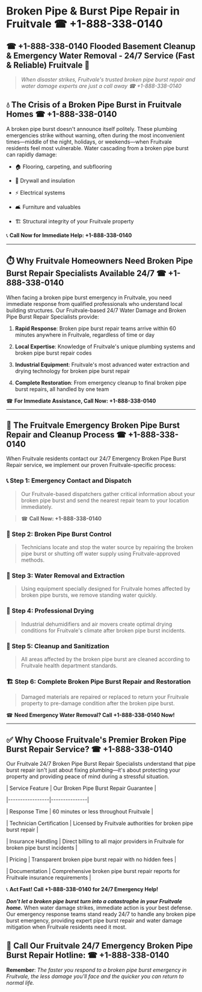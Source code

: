 # Broken Pipe & Burst Pipe Repair in Fruitvale ☎ +1-888-338-0140  
## ☎ +1-888-338-0140 Flooded Basement Cleanup & Emergency Water Removal - 24/7 Service (Fast & Reliable) Fruitvale 🚨  

> *When disaster strikes, Fruitvale's trusted broken pipe burst repair and water damage experts are just a call away ☎ +1-888-338-0140*  

## 💧 The Crisis of a Broken Pipe Burst in Fruitvale Homes ☎ +1-888-338-0140  

A broken pipe burst doesn't announce itself politely. These plumbing emergencies strike without warning, often during the most inconvenient times—middle of the night, holidays, or weekends—when Fruitvale residents feel most vulnerable. Water cascading from a broken pipe burst can rapidly damage:  

* 🏠 Flooring, carpeting, and subflooring  
* 🧱 Drywall and insulation  
* ⚡ Electrical systems  
* 🛋️ Furniture and valuables  
* 🏗️ Structural integrity of your Fruitvale property  

📞 **Call Now for Immediate Help: +1-888-338-0140**  

---  

## ⏱️ Why Fruitvale Homeowners Need Broken Pipe Burst Repair Specialists Available 24/7 ☎ +1-888-338-0140  

When facing a broken pipe burst emergency in Fruitvale, you need immediate response from qualified professionals who understand local building structures. Our Fruitvale-based 24/7 Water Damage and Broken Pipe Burst Repair Specialists provide:  

1. **Rapid Response**: Broken pipe burst repair teams arrive within 60 minutes anywhere in Fruitvale, regardless of time or day  
2. **Local Expertise**: Knowledge of Fruitvale's unique plumbing systems and broken pipe burst repair codes  
3. **Industrial Equipment**: Fruitvale's most advanced water extraction and drying technology for broken pipe burst repair  
4. **Complete Restoration**: From emergency cleanup to final broken pipe burst repairs, all handled by one team  

☎ **For Immediate Assistance, Call Now: +1-888-338-0140**  

---  

## 🔧 The Fruitvale Emergency Broken Pipe Burst Repair and Cleanup Process ☎ +1-888-338-0140  

When Fruitvale residents contact our 24/7 Emergency Broken Pipe Burst Repair service, we implement our proven Fruitvale-specific process:  

### 📞 Step 1: Emergency Contact and Dispatch  
> Our Fruitvale-based dispatchers gather critical information about your broken pipe burst and send the nearest repair team to your location immediately.  
> ☎ **Call Now: +1-888-338-0140**  

### 🚿 Step 2: Broken Pipe Burst Control  
> Technicians locate and stop the water source by repairing the broken pipe burst or shutting off water supply using Fruitvale-approved methods.  

### 🌊 Step 3: Water Removal and Extraction  
> Using equipment specially designed for Fruitvale homes affected by broken pipe bursts, we remove standing water quickly.  

### 💨 Step 4: Professional Drying  
> Industrial dehumidifiers and air movers create optimal drying conditions for Fruitvale's climate after broken pipe burst incidents.  

### 🧼 Step 5: Cleanup and Sanitization  
> All areas affected by the broken pipe burst are cleaned according to Fruitvale health department standards.  

### 🏗️ Step 6: Complete Broken Pipe Burst Repair and Restoration  
> Damaged materials are repaired or replaced to return your Fruitvale property to pre-damage condition after the broken pipe burst.  

☎ **Need Emergency Water Removal? Call +1-888-338-0140 Now!**  

---  

## ✅ Why Choose Fruitvale's Premier Broken Pipe Burst Repair Service? ☎ +1-888-338-0140  

Our Fruitvale 24/7 Broken Pipe Burst Repair Specialists understand that pipe burst repair isn't just about fixing plumbing—it's about protecting your property and providing peace of mind during a stressful situation.  

| Service Feature | Our Broken Pipe Burst Repair Guarantee |  
|-----------------|---------------|  
| Response Time | 60 minutes or less throughout Fruitvale |  
| Technician Certification | Licensed by Fruitvale authorities for broken pipe burst repair |  
| Insurance Handling | Direct billing to all major providers in Fruitvale for broken pipe burst incidents |  
| Pricing | Transparent broken pipe burst repair with no hidden fees |  
| Documentation | Comprehensive broken pipe burst repair reports for Fruitvale insurance requirements |  

📞 **Act Fast! Call +1-888-338-0140 for 24/7 Emergency Help!**  

***Don't let a broken pipe burst turn into a catastrophe in your Fruitvale home.*** When water damage strikes, immediate action is your best defense. Our emergency response teams stand ready 24/7 to handle any broken pipe burst emergency, providing expert pipe burst repair and water damage mitigation when Fruitvale residents need it most.  

## 📱 Call Our Fruitvale 24/7 Emergency Broken Pipe Burst Repair Hotline: ☎ +1-888-338-0140  

**Remember**: *The faster you respond to a broken pipe burst emergency in Fruitvale, the less damage you'll face and the quicker you can return to normal life.*
